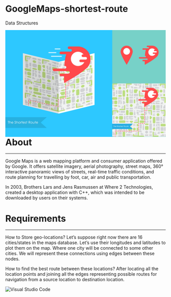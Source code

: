# GoogleMaps-shortest-route
Data Structures

<img align="left" alt="Visual Studio Code" width="820px" src="https://github.com/harshithvh/GoogleMaps-shortest-route/blob/main/img/img-1.jpg" />

# About

---

Google Maps is a web mapping platform and consumer application offered by Google. It offers satellite imagery, aerial photography, street maps, 360° interactive panoramic views of streets, real-time traffic conditions, and route planning for travelling by foot, car, air and public transportation.

In 2003, Brothers Lars and Jens Rasmussen at Where 2 Technologies, created a desktop application with C++, which was intended to be downloaded by users on their systems.

# Requirements

---

How to Store geo-locations?
Let’s suppose right now there are 16 cities/states in the maps database. Let’s use their longitudes and latitudes to plot them on the map. Where one city will be connected to some other cities. We will represent these connections using edges between these nodes. 

How to find the best route between these locations?
After locating all the location points and joining all the edges representing possible routes for navigation from a source location to destination location.

<img align="left" alt="Visual Studio Code" width="820px" src="https://github.com/harshithvh/GoogleMaps-shortest-route/blob/main/img/img-12.png" />
